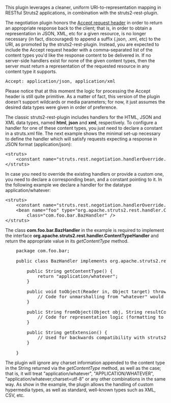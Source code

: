 This plugin leverages a cleaner, uniform URI-to-representation mapping in RESTful Struts2 applications, in combination with the struts2-rest-plugin.

The negotiation plugin honors the <a href="http://www.w3.org/Protocols/rfc2616/rfc2616-sec14.html#sec14.1" target="_blank">Accept request header</a> in order to return an appropriate response back to the client; that is, in order to obtain a representation in JSON, XML, etc for a given resource, is no longer necessary (in fact, discouraged) to append a suffix (.json, .xml, etc) to the URI, as promoted by the struts2-rest-plugin. Instead, you are expected to include the Accept request header with a comma-separated list of the content types you'd like the response content to be delivered in. If no server-side handlers exist for none of the given content types, then the server must return a representation of the requested resource in any content type it supports.

<pre>Accept: application/json, application/xml</pre>

Please notice that at this moment the logic for processing the Accept header is still quite primitive. As a matter of fact, this version of the plugin doesn't support wildcards or media parameters; for now, it just assumes the desired data types were given in order of preference.

The classic struts2-rest-plugin includes handlers for the HTML, JSON and XML data types, named <b>html</b>, <b>json</b> and <b>xml</b>, respectively. To configure a handler for one of these content types, you just need to declare a constant in a struts.xml file. The next example shows the minimal set-up necessary to define the handler which will satisfy requests expecting a response in JSON format (application/json):

<pre>&lt;struts>
    &lt;constant name="struts.rest.negotiation.handlerOverride.application/json" value="json" />
&lt;/struts></pre>

 In case you need to override the existing handlers or provide a custom one, you need to declare a corresponding bean, and a constant pointing to it. In the following example we declare a handler for the datatype application/whatever:

<pre>&lt;struts>
    &lt;constant name="struts.rest.negotiation.handlerOverride.application/whatever" value="foo" />
    &lt;bean name="foo" type="org.apache.struts2.rest.handler.ContentTypeHandler"
        class="com.foo.bar.BazHandler" />
&lt;/struts></pre>

The class <b>com.foo.bar.BazHandler</b> in the example is required to implement the interface <b>org.apache.struts2.rest.handler.ContentTypeHandler</b> and return the appropriate value in its <i>getContentType</i> method.

<pre>
    package com.foo.bar;
    
    public class BazHandler implements org.apache.struts2.rest.handler.ContentTypeHandler {
        
        public String getContentType() {
            return "application/whatever";
        }

        public void toObject(Reader in, Object target) throws IOException {
            // Code for unmarshalling from "whatever" would be here
        }
    
        public String fromObject(Object obj, String resultCode, Writer stream) throws IOException {
            // Code for representation logic (formatting to the "whatever" data type) would be here
        }
        
        public String getExtension() {
            // Used for backwards compatibility with struts2-rest-plugin
        }

    }
</pre>

The plugin will ignore any charset information appended to the content type in the String returned via the <i>getContentType</i> method, as well as the case; that is, it will treat "application/whatever", "APPLICATION/WHATEVER", "application/whatever;charset=utf-8" or any other combinations in the same way. As show in the example, the plugin allows the handling of custom hypermedia types, as well as standard, well-known types such as XML, CSV, etc.
